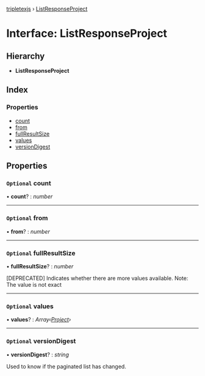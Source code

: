 [tripletexjs](../README.md) › [ListResponseProject](listresponseproject.md)

# Interface: ListResponseProject

## Hierarchy

* **ListResponseProject**

## Index

### Properties

* [count](listresponseproject.md#optional-count)
* [from](listresponseproject.md#optional-from)
* [fullResultSize](listresponseproject.md#optional-fullresultsize)
* [values](listresponseproject.md#optional-values)
* [versionDigest](listresponseproject.md#optional-versiondigest)

## Properties

### `Optional` count

• **count**? : *number*

___

### `Optional` from

• **from**? : *number*

___

### `Optional` fullResultSize

• **fullResultSize**? : *number*

[DEPRECATED] Indicates whether there are more values available. Note: The value is not exact

___

### `Optional` values

• **values**? : *Array‹[Project](../modules/project.md)›*

___

### `Optional` versionDigest

• **versionDigest**? : *string*

Used to know if the paginated list has changed.
